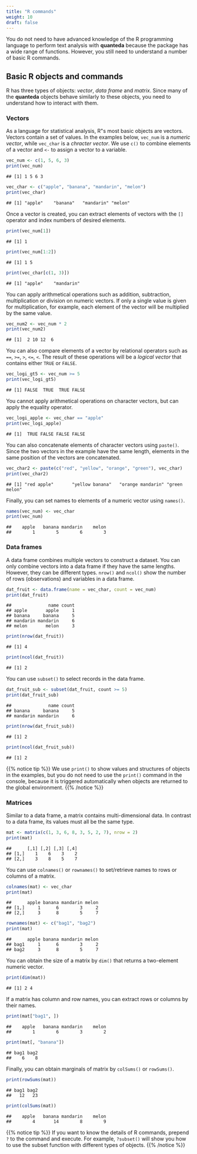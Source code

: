 ```yaml
---
title: "R commands"
weight: 10
draft: false
---
```


You do not need to have advanced knowledge of the R programming language to perform text analysis with **quanteda** because the package has a wide range of functions. However, you still need to understand a number of basic R commands.

## Basic R objects and commands

R has three types of objects: *vector*, *data frame* and *matrix*. Since many of the **quanteda** objects behave similarly to these objects, you need to understand how to interact with them.

### Vectors

As a language for statistical analysis, R"s most basic objects are vectors. Vectors contain a set of values. In the examples below, `vec_num` is a *numeric vector*, while `vec_char` is a *chracter vector*. We use `c()` to combine elements of a vector and `<-` to assign a vector to a variable. 


```r
vec_num <- c(1, 5, 6, 3)
print(vec_num)
```

```
## [1] 1 5 6 3
```

```r
vec_char <- c("apple", "banana", "mandarin", "melon")
print(vec_char)
```

```
## [1] "apple"    "banana"   "mandarin" "melon"
```

Once a vector is created, you can extract elements of vectors with the `[]` operator and index numbers of desired elements.


```r
print(vec_num[1])
```

```
## [1] 1
```

```r
print(vec_num[1:2])
```

```
## [1] 1 5
```

```r
print(vec_char[c(1, 3)])
```

```
## [1] "apple"    "mandarin"
```

You can apply arithmetical operations such as addition, subtraction, multiplication or division on numeric vectors. If only a single value is given for multiplication, for example, each element of the vector will be multiplied by the same value.


```r
vec_num2 <- vec_num * 2
print(vec_num2)
```

```
## [1]  2 10 12  6
```

You can also compare elements of a vector by relational operators such as `==`, `>=`, `>`, `<=`, `<`. The result of these operations will be a *logical vector* that contains either `TRUE` or `FALSE`.


```r
vec_logi_gt5 <- vec_num >= 5
print(vec_logi_gt5)
```

```
## [1] FALSE  TRUE  TRUE FALSE
```

You cannot apply arithmetical operations on character vectors, but can apply the equality operator.


```r
vec_logi_apple <- vec_char == "apple"
print(vec_logi_apple)
```

```
## [1]  TRUE FALSE FALSE FALSE
```

You can also concatenate elements of character vectors using `paste()`. Since the two vectors in the example have the same length, elements in the same position of the vectors are concatenated. 


```r
vec_char2 <- paste(c("red", "yellow", "orange", "green"), vec_char)
print(vec_char2)
```

```
## [1] "red apple"       "yellow banana"   "orange mandarin" "green melon"
```

Finally, you can set names to elements of a numeric vector using `names()`.


```r
names(vec_num) <- vec_char
print(vec_num)
```

```
##    apple   banana mandarin    melon 
##        1        5        6        3
```

### Data frames

A data frame combines multiple vectors to construct a dataset. You can only combine vectors into a data frame if they have the same lengths. However, they can be different types. `nrow()` and `ncol()` show the number of rows (observations) and variables in a data frame.


```r
dat_fruit <- data.frame(name = vec_char, count = vec_num)
print(dat_fruit)
```

```
##              name count
## apple       apple     1
## banana     banana     5
## mandarin mandarin     6
## melon       melon     3
```

```r
print(nrow(dat_fruit))
```

```
## [1] 4
```

```r
print(ncol(dat_fruit))
```

```
## [1] 2
```

You can use `subset()` to select records in the data frame. 


```r
dat_fruit_sub <- subset(dat_fruit, count >= 5)
print(dat_fruit_sub)
```

```
##              name count
## banana     banana     5
## mandarin mandarin     6
```

```r
print(nrow(dat_fruit_sub))
```

```
## [1] 2
```

```r
print(ncol(dat_fruit_sub))
```

```
## [1] 2
```

{{% notice tip %}}
We use `print()` to show values and structures of objects in the examples, but you do not need to use the `print()` command in the console, because it is triggered automatically when objects are returned to the global environment.
{{% /notice %}}

### Matrices

Similar to a data frame, a matrix contains multi-dimensional data. In contrast to a data frame, its values must all be the same type.


```r
mat <- matrix(c(1, 3, 6, 8, 3, 5, 2, 7), nrow = 2)
print(mat)
```

```
##      [,1] [,2] [,3] [,4]
## [1,]    1    6    3    2
## [2,]    3    8    5    7
```

You can use `colnames()` or `rownames()` to set/retrieve names to rows or columns of a matrix.


```r
colnames(mat) <- vec_char
print(mat)
```

```
##      apple banana mandarin melon
## [1,]     1      6        3     2
## [2,]     3      8        5     7
```

```r
rownames(mat) <- c("bag1", "bag2") 
print(mat)
```

```
##      apple banana mandarin melon
## bag1     1      6        3     2
## bag2     3      8        5     7
```

You can obtain the size of a matrix by `dim()` that returns a two-element numeric vector.


```r
print(dim(mat))
```

```
## [1] 2 4
```

If a matrix has column and row names, you can extract rows or columns by their names.


```r
print(mat["bag1", ])
```

```
##    apple   banana mandarin    melon 
##        1        6        3        2
```

```r
print(mat[, "banana"])
```

```
## bag1 bag2 
##    6    8
```

Finally, you can obtain marginals of matrix by `colSums()` or `rowSums()`.


```r
print(rowSums(mat))
```

```
## bag1 bag2 
##   12   23
```

```r
print(colSums(mat))
```

```
##    apple   banana mandarin    melon 
##        4       14        8        9
```

{{% notice tip %}}
If you want to know the details of R commands, prepend `?` to the command and execute. For example, `?subset()` will show you how to use the subset function with different types of objects.
{{% /notice %}}

